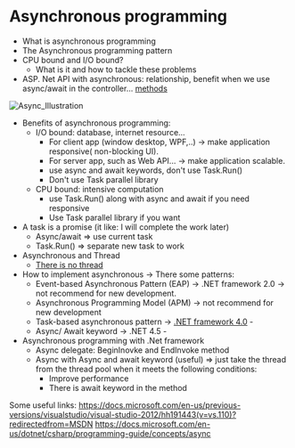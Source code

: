 # Asynchronous programming

- What is asynchronous programming
- The Asynchronous programming pattern
- CPU bound and I/O bound?
	- What is it and how to tackle these problems
- ASP. Net API with asynchronous: relationship, benefit when we use async/await in the controller... [methods](https://docs.microsoft.com/en-us/archive/msdn-magazine/2014/october/async-programming-introduction-to-async-await-on-asp-net)

![Async_Illustration](https://github.com/user-attachments/assets/0daadbaf-94d4-496b-a67c-57c8b76c013a)

- Benefits of asynchronous programming:
	- I/O bound: database, internet resource...
		- For client app (window desktop, WPF,..) -> make application responsive( non-blocking UI).
		- For server app, such as Web API... -> make application scalable.
		- use async and await keywords, don't use Task.Run()
		- Don't use Task parallel library
	- CPU bound: intensive computation
		- use Task.Run() along with async and await if you need responsive
		- Use Task parallel library if you want 
- A task is a promise (it like: I will complete the work later)
	- Async/await => use current task
	- Task.Run() => separate new task to work
- Asynchronous and Thread
	- [There is no thread](https://blog.stephencleary.com/2013/11/there-is-no-thread.html)
- How to implement asynchronous -> There some patterns:
	- Event-based Asynchronous Pattern (EAP) -> .NET framework 2.0 -> not recommend for new development.
	- Asynchronous Programming Model (APM) -> not recommend for new development
	- Task-based asynchronous pattern -> [.NET framework 4.0](https://docs.microsoft.com/en-us/dotnet/standard/asynchronous-programming-patterns/task-based-asynchronous-pattern-tap)		- 
	- Async/ Await keyword -> .NET 4.5		- 
- Asynchronous programming with .Net framework
	- Async delegate: BeginInovke and EndInvoke method
	- Async with Async and await keyword (useful) => just take the thread from the thread pool when it meets  the following conditions: 
		- Improve performance
		- There is await keyword in the method	
		
Some useful links:
https://docs.microsoft.com/en-us/previous-versions/visualstudio/visual-studio-2012/hh191443(v=vs.110)?redirectedfrom=MSDN
https://docs.microsoft.com/en-us/dotnet/csharp/programming-guide/concepts/async
